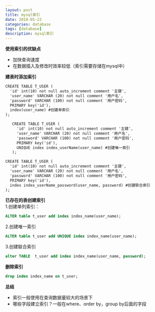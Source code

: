 ```yaml
---
layout: post
title: mysql索引
date: 2018-05-22
categories: database
tags: [database]
description: mysql索引
---
```


**使用索引的优缺点**
- 加快查询速度
- 在数据插入及修改时效率较低（索引需要存储在mysql中）

**建表时添加索引**
```html
CREATE TABLE T_USER (
  'id' int(10) not null auto_increment comment '主键',
  'user_name' VARCHAR (20) not null comment '用户名',
  'password' VARCHAR (100) not null comment '用户密码',
  PRIMARY key('id'),
  index(user_name) #创建单索引
);
```
```html
   CREATE TABLE T_USER (
     'id' int(10) not null auto_increment comment '主键',
     'user_name' VARCHAR (20) not null comment '用户名',
     'password' VARCHAR (100) not null comment '用户密码',
     PRIMARY key('id'),
     UNIQUE index index_userName(user_name) #创建唯一索引
   );
   ```
   ```html
   CREATE TABLE T_USER (
     'id' int(10) not null auto_increment comment '主键',
     'user_name' VARCHAR (20) not null comment '用户名',
     'password' VARCHAR (100) not null comment '用户密码',
     PRIMARY key('id'),
     index index_userName_password(user_name, password) #创建联合索引
   );
   ```

**已存在的表创建索引**<br/>
1.创建单列索引：
```sql
ALTER table t_user add index index_name(user_name); 
```
2.创建唯一索引
```sql
ALTER table t_user add UNIQUE index index_name(user_name);
```
3.创建联合索引
```sql
alter TABLE  t_user add index index_name(user_name, password);
```

**删除索引**
```sql
drop index index_name on t_user;
```

**总结**
- 索引一般使用在查询数据量较大的场景下
- 哪些字段建立索引？一般在where、order by，group by后面的字段
